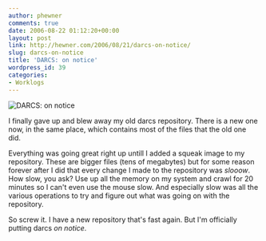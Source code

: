 ```yaml
---
author: phewner
comments: true
date: 2006-08-22 01:12:20+00:00
layout: post
link: http://hewner.com/2006/08/21/darcs-on-notice/
slug: darcs-on-notice
title: 'DARCS: on notice'
wordpress_id: 39
categories:
- Worklogs
---
```


![DARCS: on notice](http://www.technofetish.net/buffaloblog/files/onnotice.gif)

I finally gave up and blew away my old darcs repository.  There is a new one now, in the same place, which contains most of the files that the old one did.

Everything was going great right up untill I added a squeak image to my repository.  These are bigger files (tens of megabytes) but for some reason forever after I did that every change I made to the repository was _slooow_.  How slow, you ask?  Use up all the memory on my system and crawl for 20 minutes so I can't even use the mouse slow.  And especially slow was all the various operations to try and figure out what was going on with the repository.

So screw it.  I have a new repository that's fast again.  But I'm officially putting darcs _on notice_.
